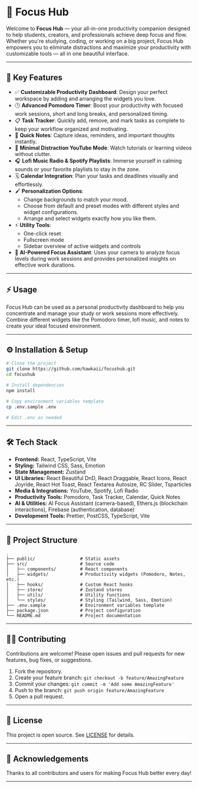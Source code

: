 # 🌟 Focus Hub

Welcome to **Focus Hub** — your all-in-one productivity companion designed to help students, creators, and professionals achieve deep focus and flow. Whether you're studying, coding, or working on a big project, Focus Hub empowers you to eliminate distractions and maximize your productivity with customizable tools — all in one beautiful interface.

---

## 🚀 Key Features

- ✅ **Customizable Productivity Dashboard**: Design your perfect workspace by adding and arranging the widgets you love.
- 🕒 **Advanced Pomodoro Timer**: Boost your productivity with focused work sessions, short and long breaks, and personalized timing.
- 📋 **Task Tracker**: Quickly add, remove, and mark tasks as complete to keep your workflow organized and motivating.
- 📝 **Quick Notes**: Capture ideas, reminders, and important thoughts instantly.
- 🎥 **Minimal Distraction YouTube Mode**: Watch tutorials or learning videos without clutter.
- 🎧 **Lofi Music Radio & Spotify Playlists**: Immerse yourself in calming sounds or your favorite playlists to stay in the zone.
- 🗓 **Calendar Integration**: Plan your tasks and deadlines visually and effortlessly.
- 🖌 **Personalization Options**:
  - Change backgrounds to match your mood.
  - Choose from default and preset modes with different styles and widget configurations.
  - Arrange and select widgets exactly how you like them.
- ⚡ **Utility Tools**:
  - One-click reset
  - Fullscreen mode
  - Sidebar overview of active widgets and controls
- 🤖 **AI-Powered Focus Assistant**: Uses your camera to analyze focus levels during work sessions and provides personalized insights on effective work durations.

---

## ⚡ Usage

Focus Hub can be used as a personal productivity dashboard to help you concentrate and manage your study or work sessions more effectively. Combine different widgets like the Pomodoro timer, lofi music, and notes to create your ideal focused environment.

---

## ⚙️ Installation & Setup

```bash
# Clone the project
git clone https://github.com/hawkaii/focushub.git
cd focushub

# Install dependencies
npm install

# Copy environment variables template
cp .env.sample .env

# Edit .env as needed
```

---

## 🛠 Tech Stack

- **Frontend:** React, TypeScript, Vite
- **Styling:** Tailwind CSS, Sass, Emotion
- **State Management:** Zustand
- **UI Libraries:** React Beautiful DnD, React Draggable, React Icons, React Joyride, React Hot Toast, React Textarea Autosize, RC Slider, Tsparticles
- **Media & Integrations:** YouTube, Spotify, Lofi Radio
- **Productivity Tools:** Pomodoro, Task Tracker, Calendar, Quick Notes
- **AI & Utilities:** AI Focus Assistant (camera-based), Ethers.js (blockchain interactions), Firebase (authentication, database)
- **Development Tools:** Prettier, PostCSS, TypeScript, Vite

---

## 📁 Project Structure

```
.
├── public/                 # Static assets
├── src/                    # Source code
│   ├── components/         # React components
│   ├── widgets/            # Productivity widgets (Pomodoro, Notes, etc.)
│   ├── hooks/              # Custom React hooks
│   ├── store/              # Zustand stores
│   ├── utils/              # Utility functions
│   └── styles/             # Styling (Tailwind, Sass, Emotion)
├── .env.sample             # Environment variables template
├── package.json            # Project configuration
└── README.md               # Project documentation
```

---

## 🧑‍💻 Contributing

Contributions are welcome! Please open issues and pull requests for new features, bug fixes, or suggestions.

1. Fork the repository.
2. Create your feature branch: `git checkout -b feature/AmazingFeature`
3. Commit your changes: `git commit -m 'Add some AmazingFeature'`
4. Push to the branch: `git push origin feature/AmazingFeature`
5. Open a pull request.

---

## 📄 License

This project is open source. See [LICENSE](LICENSE) for details.

---

## 🙌 Acknowledgements

Thanks to all contributors and users for making Focus Hub better every day!

---
